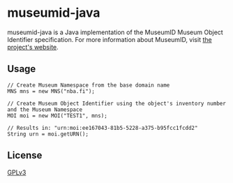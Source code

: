 # museumid-java

 museumid-java is a Java implementation of the MuseumID Museum Object Identifier specification. For more information about MuseumID, visit [the project's website](http://museumid.net/).

## Usage
```
// Create Museum Namespace from the base domain name
MNS	mns = new MNS("nba.fi");

// Create Museum Object Identifier using the object's inventory number and the Museum Namespace
MOI	moi = new MOI("TEST1", mns);

// Results in: "urn:moi:ee167043-81b5-5228-a375-b95fcc1fcdd2"
String urn = moi.getURN();
```

## License

 [GPLv3](http://www.gnu.org/licenses/gpl.txt)